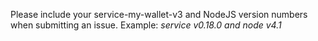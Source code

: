 
Please include your service-my-wallet-v3 and NodeJS version numbers when submitting an issue.
Example: *service v0.18.0 and node v4.1*
